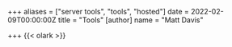 +++
aliases = ["server tools", "tools", "hosted"]
date = 2022-02-09T00:00:00Z
title = "Tools"
[author]
name = "Matt Davis"

+++
{{< olark >}}